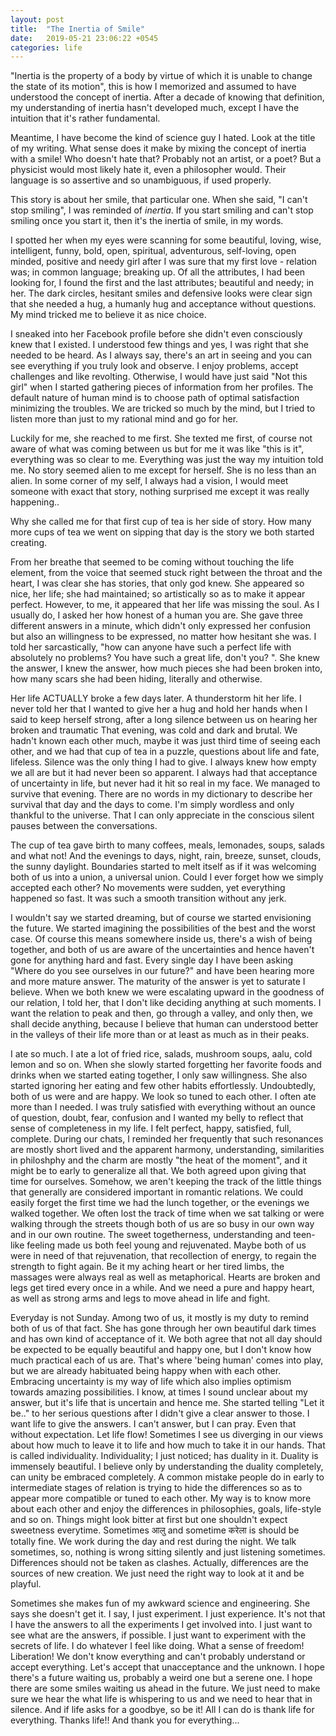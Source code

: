 ```yaml
---
layout: post
title:  "The Inertia of Smile"
date:   2019-05-21 23:06:22 +0545
categories: life
---
```


"Inertia is the property of a body by virtue of which it is unable to change the state of its motion", this is how I memorized and assumed to have understood the concept of inertia. After a decade of knowing that definition, my understanding of inertia hasn't developed much, except I have the intuition that it's rather fundamental.

Meantime, I have become the kind of science guy I hated. Look at the title of my writing. What sense does it make by mixing the concept of inertia with a smile! Who doesn't hate that? Probably not an artist, or a poet? But a physicist would most likely hate it, even a philosopher would. Their language is so assertive and so unambiguous, if used properly.

This story is about her smile, that particular one. When she said, "I can't stop smiling", I was reminded of *inertia*. If you start smiling and can't stop smiling once you start it, then it's the inertia of smile, in my words.

I spotted her when my eyes were scanning for some beautiful, loving, wise, intelligent, funny, bold, open, spiritual, adventurous, self-loving, open minded, positive and needy girl after I was sure that my first love - relation was; in common language; breaking up. Of all the attributes, I had been looking for, I found the first and the last attributes; beautiful and needy; in her. The dark circles, hesitant  smiles and defensive looks were clear sign that she needed a hug, a humanly hug and acceptance without questions. My mind tricked me to believe it as nice choice.

I sneaked into her Facebook profile before she didn't even consciously knew that I existed. I understood few things and yes, I was right that she needed to be heard. As I always say, there's an art in seeing and you can see everything if you truly look and observe. I enjoy problems, accept challenges and like revolting. Otherwise, I would have just said "Not this girl" when I started gathering pieces of information from her profiles. The default nature of human mind is to choose path of optimal satisfaction minimizing the troubles. We are tricked so much by the mind, but I tried to listen more than just to my rational mind and go for her.

Luckily for me, she reached to me first. She texted me first, of course not aware of what was coming between us but for me it was like "this is it", everything was so clear to me. Everything was just the way my intuition told me. No story seemed alien to me except for herself. She is no less than an alien. In some corner of my self, I always had a vision, I would meet someone with exact that story, nothing surprised me except it was really happening..

Why she called me for that first cup of tea is her side of story. How many more cups of tea we went on sipping that day is the story we both started creating.

From her breathe that seemed to be coming without touching the life element, from the voice that seemed stuck right between the throat and the heart, I was clear she has stories, that only god knew. She appeared so nice, her life; she had maintained; so artistically so as to make it appear perfect. However, to me, it appeared that her life was missing the soul. As I usually do, I asked her how honest of a human you are. She gave three different answers in a minute, which didn't only expressed her confusion but also an willingness to be expressed, no matter how hesitant she was. I told her sarcastically, "how can anyone have such a perfect life with absolutely no problems?  You have such a great life, don't you? ". She knew the answer, I knew the answer, how much pieces she had been broken into, how many scars she had been hiding, literally and otherwise.

Her life ACTUALLY broke a few days later. A thunderstorm hit her life. I never told her that I wanted to give her a hug and hold her hands when I said to keep herself strong, after a long silence between us on hearing her broken and traumatic That evening, was cold and dark and brutal. We hadn't known each other much, maybe it was just third time of seeing each other, and we had that cup of tea in a puzzle, questions about life and fate,  lifeless. Silence was the only thing I had to give. I always knew how empty we all are but it had never been so apparent. I always had that acceptance of uncertainty in life, but never had it hit so real in my face. We managed to survive that evening. There are no words in my dictionary to describe her survival that day and the days to come. I'm simply wordless and only thankful to the universe. That I can only appreciate in the conscious silent pauses between the conversations. 

The cup of tea gave birth to many coffees, meals, lemonades, soups, salads and what not! And the evenings to days, night, rain, breeze, sunset, clouds, the sunny daylight. Boundaries started to melt itself as if it was welcoming both of us into a union, a universal union. Could I ever forget how we simply
accepted each other? No movements were sudden, yet everything happened so fast. It was such a smooth transition without any jerk.

I wouldn't say we started dreaming, but of course we started envisioning the future. We started imagining the possibilities of the best and the worst case. Of course this means somewhere inside us, there's a wish of being together, and both of us are aware of the uncertainties and hence haven't gone for anything hard and fast. Every single day I have been asking "Where do you see ourselves in our future?" and have been hearing more and more mature answer. The maturity of the answer is yet to saturate I believe. When we both knew we were escalating upward in the goodness of our relation, I told her, that I don't like deciding anything at such moments. I want the relation to peak and then, go through a valley, and only then, we shall decide anything, because I believe that human can understood better in the valleys of their life more than or at least as much as in their peaks.

I ate so much. I ate a lot of fried rice, salads, mushroom soups, aalu, cold lemon and so on. When she slowly started forgetting her favorite foods and drinks when we started eating together, I only saw willingness. She also started ignoring her eating and few other habits effortlessly. Undoubtedly, both of us were and are happy. We look so tuned to each other. I often ate more than I needed. I was truly satisfied with everything without an ounce of question, doubt, fear, confusion and I wanted my belly to reflect that sense of completeness in my life. I felt perfect, happy, satisfied, full, complete. During our chats, I reminded her frequently that such resonances are mostly short lived and the apparent harmony, understanding, similarities in philoshphy and the charm are mostly "the heat of the moment", and it might be to early to generalize all that. We both agreed upon giving that time for ourselves. Somehow, we aren't keeping the track of the little things that generally are considered important in romantic relations. We could easily forget the first time we had the lunch together, or the evenings we walked together. We often lost the track of time when we sat talking or were walking through the streets though both of us are so busy in our own way and in our own routine. The sweet togetherness, understanding and teen-like feeling made us both feel young and rejuvenated. Maybe both of us were in need of that rejuvenation, that recollection of energy, to regain the strength to fight again. Be it my aching heart or her tired limbs, the massages were always real as well as metaphorical. Hearts are broken and legs get tired every once in a while. And we need a pure and happy heart, as well as strong arms and legs to move ahead in life and fight. 

Everyday is not Sunday. Among two of us, it mostly is my duty to remind both of us of that fact. She has gone through her own beautiful dark times and has own kind of acceptance of it. We both agree that not all day should be expected to be equally beautiful and happy one, but I don't know how much practical each of us are. That's where 'being human' comes into play, but we are already habituated being happy when with each other. Embracing uncertainty is my way of life which also implies optimism towards amazing possibilities. I know, at times I sound unclear about my answer, but it's life that is uncertain and hence me. She started telling "Let it be.." to her serious questions after I didn't give a clear answer to those. I want life to give the answers. I can't answer, but I can pray. Even that without expectation. Let life flow! Sometimes I see us diverging in our views about how much to leave it to life and how much to take it in our hands. That is called individuality. Individuality; I just noticed; has duality in it. Duality is immensely beautiful. I believe only by understanding the duality completely, can unity be embraced completely. A common mistake people do in early to intermediate stages of relation is trying to hide the differences so as to appear more compatible or tuned to each other. My way is to know more about each other and enjoy the differences in philosophies, goals, life-style and so on. Things might look bitter at first but one shouldn't expect sweetness everytime. Sometimes आलु and sometime करेला is should be totally fine. We work during the day and rest during the night. We talk sometimes, so, nothing is wrong sitting silently and just listening sometimes. Differences should not be taken as clashes. Actually, differences are the sources of new creation. We just need the right way to look at it and be playful.

Sometimes she makes fun of my awkward science and engineering. She says she doesn't get it. I say, I just experiment. I just experience. It's not that I have the answers to all the experiments I get involved into. I just want to see what are the answers, if possible. I just want to experiment with the secrets of life. I do whatever I feel like doing. What a sense of freedom! Liberation! We don't know everything and can't probably understand or accept everything. Let's accept that unacceptance and the unknown. I hope there's a future waiting us, probably a weird one but a serene one. I hope there are some smiles waiting us ahead in the future. We just need to make sure we hear the what life is whispering to us and we need to hear that in silence. And if life asks for a goodbye, so be it! All I can do is thank life for everything. Thanks life!! And thank you for everything...

<div class="fb-comments" data-href="https://scimad.github.io/work/2019/05/21/the-inertia-of-smile.html" data-width="600" data-numposts="5"></div>